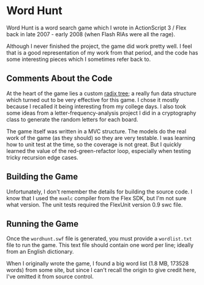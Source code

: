 # Word Hunt

Word Hunt is a word search game which I wrote in ActionScript 3 / Flex
back in late 2007 - early 2008 (when Flash RIAs were all the rage).

Although I never finished the project, the game did work pretty well.
I feel that is a good representation of my work from that period,
and the code has some interesting pieces which I sometimes refer back to.


## Comments About the Code

At the heart of the game lies a custom [radix tree](http://en.wikipedia.org/wiki/Radix_tree);
a really fun data structure which turned out to be very effective for this game.
I chose it mostly because I recalled it being interesting from my college days.
I also took some ideas from a letter-frequency-analysis project I did in a cryptography class
to generate the random letters for each board.

The game itself was written in a MVC structure.
The models do the real work of the game (as they should) so they are very testable.
I was learning how to unit test at the time, so the coverage is not great.
But I quickly learned the value of the red-green-refactor loop,
especially when testing tricky recursion edge cases.


## Building the Game

Unfortunately, I don't remember the details for building the source code.
I know that I used the `mxmlc` compiler from the Flex SDK, but I'm not sure what version.
The unit tests required the FlexUnit version 0.9 swc file.


## Running the Game

Once the `wordhunt.swf` file is generated, you must provide a `wordlist.txt` file to run the game.
This text file should contain one word per line; ideally from an English dictionary.

When I originally wrote the game, I found a big word list (1.8 MB, 173528 words) from some site,
but since I can't recall the origin to give credit here, I've omitted it from source control.
